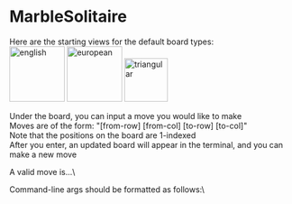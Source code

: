 # MarbleSolitaire

Here are the starting views for the default board types:\
<img width="98" alt="english" src="https://user-images.githubusercontent.com/94412143/204557547-792e891a-5187-471c-845c-e33070a47987.png"> <img width="98" alt="european" src="https://user-images.githubusercontent.com/94412143/204557607-f2514d4e-5268-4272-b844-f167468cf078.png"> <img width="77" alt="triangular" src="https://user-images.githubusercontent.com/94412143/204557620-6a60a4dc-4945-4175-8db9-0f2ada691e25.png">

Under the board, you can input a move you would like to make\
Moves are of the form: "[from-row] [from-col] [to-row] [to-col]"\
Note that the positions on the board are 1-indexed\
After you enter, an updated board will appear in the terminal, and you can make a new move

A valid move is...\


Command-line args should be formatted as follows:\

